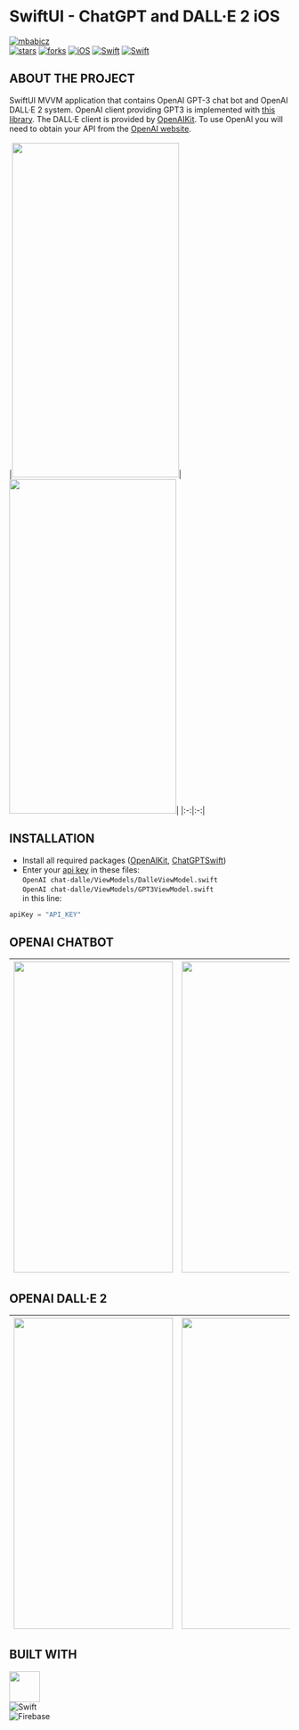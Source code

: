 # SwiftUI - ChatGPT and DALL·E 2 iOS 

[![mbabicz](https://img.shields.io/static/v1?label=mbabicz&message=SwiftUI-ChatGPT-DALL-E-2&color=green&logo=github)](https://github.com/mbabicz/SwiftUI-ChatGPT-DALL-E-2) <br />
[![stars](https://img.shields.io/github/stars/mbabicz/SwiftUI-ChatGPT-DALL-E-2?style=social)](https://github.com/mbabicz/SwiftUI-ChatGPT-DALL-E-2)
[![forks](https://img.shields.io/github/forks/mbabicz/SwiftUI-ChatGPT-DALL-E-2?style=social)](https://github.com/mbabicz/SwiftUI-ChatGPT-DALL-E-2)
[![iOS](https://img.shields.io/badge/iOS%20-15+-blue)](https://github.com/mbabicz/SwiftUI-ChatGPT-DALL-E-2)
[![Swift](https://img.shields.io/static/v1?style=flat&message=Swift&color=F05138&logo=Swift&logoColor=FFFFFF&label=)](https://github.com/mbabicz/SwiftUI-ChatGPT-DALL-E-2)
[![Swift](https://img.shields.io/static/v1?style=flat&message=SwiftUI&color=blue&logo=Swift&logoColor=FFFFFF&label=)](https://github.com/mbabicz/SwiftUI-ChatGPT-DALL-E-2)


## ABOUT THE PROJECT
SwiftUI MVVM application that contains OpenAI GPT-3 chat bot and OpenAI DALL·E 2 system. OpenAI client providing GPT3 is implemented with [this library](https://github.com/alfianlosari/ChatGPTSwift). 
The DALL·E client is provided by [OpenAIKit](https://github.com/MarcoDotIO/OpenAIKit). To use OpenAI you will need to obtain your API from the [OpenAI website](https://openai.com/api/).  <br /> <br />
|<img src = "https://user-images.githubusercontent.com/49866616/229373384-c84099f2-0b7b-4b83-b25e-5e6689529951.gif" width="300" height="600" />|<img src = "https://user-images.githubusercontent.com/49866616/221298939-329f463f-0383-41ad-aea2-c3a4c536b181.gif" width="300" height="600" />|
|:-:|:-:|

## INSTALLATION
* Install all required packages ([OpenAIKit](https://github.com/MarcoDotIO/OpenAIKit), [ChatGPTSwift](https://github.com/alfianlosari/ChatGPTSwift)) <br />
* Enter your [api key](https://openai.com/api/) in these files: <br />
`OpenAI chat-dalle/ViewModels/DalleViewModel.swift` <br />
`OpenAI chat-dalle/ViewModels/GPT3ViewModel.swift` <br />
in this line:
```swift
apiKey = "API_KEY"
```
## OPENAI CHATBOT
|<img src = "https://user-images.githubusercontent.com/49866616/220471468-b9a92f20-027d-4258-87fc-c300425d3d17.png"  width="286" height="558" />|<img src = "https://user-images.githubusercontent.com/49866616/220471564-14265138-4158-4d69-a817-4743ac62279a.png"  width="286" height="558" />|
|:-:|:-:|

## OPENAI DALL·E 2 <br />
|<img src = "https://user-images.githubusercontent.com/49866616/220471779-1c752dc6-2d30-4c5f-a9b5-8f06f3fb3379.png"  width="286" height="558" />|<img src = "https://user-images.githubusercontent.com/49866616/220471898-a4b5652b-3d17-4de2-a0c9-071d556c8d02.png"  width="286" height="558" />|
|:-:|:-:|

## BUILT WITH
<img src = "https://user-images.githubusercontent.com/49866616/213214287-6849916c-ddb3-48ad-bdde-2013f3315b93.png" width="55" height="55" /> <br />
![Swift](https://img.shields.io/badge/swift-F54A2A?style=for-the-badge&logo=swift&logoColor=white) <br />
![Firebase](https://img.shields.io/badge/Firebase-039BE5?style=for-the-badge&logo=Firebase&logoColor=white) <br />


